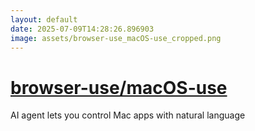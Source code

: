 ```yaml
---
layout: default
date: 2025-07-09T14:28:26.896903
image: assets/browser-use_macOS-use_cropped.png
---
```


# [browser-use/macOS-use](https://github.com/browser-use/macOS-use)

AI agent lets you control Mac apps with natural language
